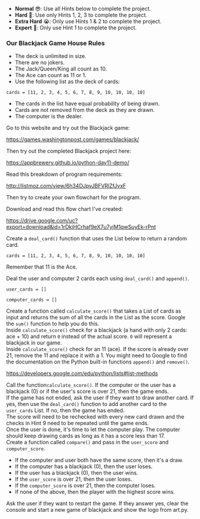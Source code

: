 
- **Normal** 😎: Use all Hints below to complete the project.
- **Hard** 🤔: Use only Hints 1, 2, 3 to complete the project.
- **Extra Hard** 😭: Only use Hints 1 & 2 to complete the project.
- **Expert** 🤯: Only use Hint 1 to complete the project.

### Our Blackjack Game House Rules

- The deck is unlimited in size. 
- There are no jokers. 
- The Jack/Queen/King all count as 10.
- The Ace can count as 11 or 1.
- Use the following list as the deck of cards:

`cards = [11, 2, 3, 4, 5, 6, 7, 8, 9, 10, 10, 10, 10]`
- The cards in the list have equal probability of being drawn.
- Cards are not removed from the deck as they are drawn.
- The computer is the dealer.


<div class="hint" title="Hint 1">
  Go to this website and try out the Blackjack game: 

https://games.washingtonpost.com/games/blackjack/

Then try out the completed Blackjack project here: 

https://appbrewery.github.io/python-day11-demo/
</div>

<div class="hint" title="Hint 2">
Read this breakdown of program requirements: 

http://listmoz.com/view/6h34DJpvJBFVRlZfJvxF

Then try to create your own flowchart for the program.

</div>

<div class="hint" title="Hint 3">
  Download and read this flow chart I've created:

https://drive.google.com/uc?export=download&id=1rDkiHCrhaf9eX7u7yjM1qwSuyEk-rPnt

</div>


<div class="hint" title="Hint 4">
  Create a <code>deal_card()</code> function that uses the List below to return a random card.

<code>cards = [11, 2, 3, 4, 5, 6, 7, 8, 9, 10, 10, 10, 10]</code>

Remember that 11 is the Ace.
</div>

<div class="hint" title="Hint 5">
  Deal the user and computer 2 cards each using <code>deal_card()</code> and <code>append()</code>.

<code>user_cards = []</code>

<code>computer_cards = []</code>
</div>

<div class="hint" title="Hint 6">
  Create a function called <code>calculate_score()</code> that takes a List of cards as input 
and returns the sum of all the cards in the List as the score. 
Google the <code>sum()</code> function to help you do this.
</div>


<div class="hint" title="Hint 7">
Inside <code>calculate_score()</code> check for a blackjack (a hand with only 2 cards: ace + 10) and return <code>0</code> instead of the actual score. <code>0</code> will represent a blackjack in our game.
</div>


<div class="hint" title="Hint 8">
  Inside <code>calculate_score()</code> check for an 11 (ace). If the score is already over 21, remove the 11 and replace it with a 1. You might need to Google to find the documentation on the Python built-in functions <code>append()</code> and <code>remove()</code>.

https://developers.google.com/edu/python/lists#list-methods
</div>

<div class="hint" title="Hint 9">
  Call the function<code>calculate_score()</code>. If the computer or the user has a blackjack (0) or if the user's score is over 21, then the game ends.
</div>

<div class="hint" title="Hint 10">
  If the game has not ended, ask the user if they want to draw another card. If yes, then use the <code>deal_card()</code> function to add another card to the <code>user_cards</code> List. If no, then the game has ended.
</div>

<div class="hint" title="Hint 11">
  The score will need to be rechecked with every new card drawn and the checks in Hint 9 need to be repeated until the game ends.
</div>

<div class="hint" title="Hint 12">
  Once the user is done, it's time to let the computer play. The computer should keep drawing cards as long as it has a score less than 17.
</div>

<div class="hint" title="Hint 13">
  Create a function called <code>compare()</code> and pass in the <code>user_score</code> and <code>computer_score</code>. 

- If the computer and user both have the same score, then it's a draw.
- If the computer has a blackjack (0), then the user loses. 
- If the user has a blackjack (0), then the user wins. 
- If the <code>user_score</code> is over 21, then the user loses. 
- If the <code>computer_score</code> is over 21, then the computer loses. 
- If none of the above, then the player with the highest score wins.
</div>

<div class="hint" title="Hint 14">
  Ask the user if they want to restart the game. If they answer yes, clear the console and start a new game of blackjack and show the logo from art.py.
</div>



